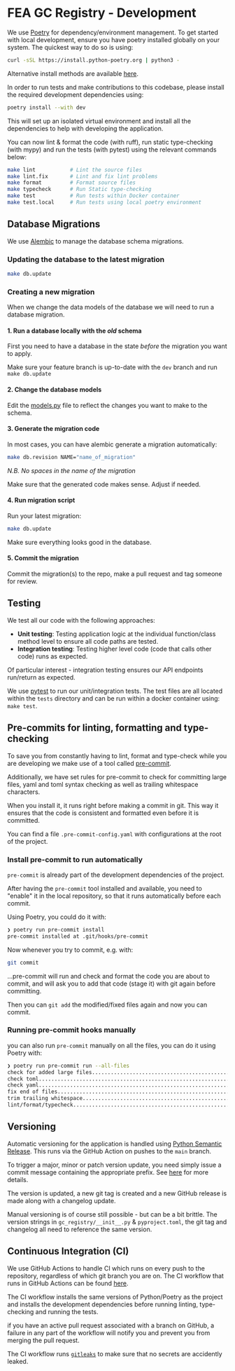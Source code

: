 # FEA GC Registry - Development

We use [Poetry](https://python-poetry.org/) for dependency/environment management. To get started with local development, ensure you have poetry installed globally on your system. The quickest way to do so is using:
```bash
curl -sSL https://install.python-poetry.org | python3 -
```
Alternative install methods are available [here](https://python-poetry.org/docs/#installation).

In order to run tests and make contributions to this codebase, please install the required development dependencies using:
```bash
poetry install --with dev
```
This will set up an isolated virtual environment and install all the dependencies to help with developing the application.

You can now lint & format the code (with ruff), run static type-checking (with mypy) and run the tests (with pytest) using the relevant commands below:
```bash
make lint           # Lint the source files
make lint.fix       # Lint and fix lint problems
make format         # Format source files
make typecheck      # Run Static type-checking
make test           # Run tests within Docker container
make test.local     # Run tests using local poetry environment
```

## Database Migrations

We use [Alembic](https://alembic.sqlalchemy.org/en/latest/) to manage the database schema migrations.

### Updating the database to the latest migration

```bash
make db.update
```

### Creating a new migration

When we change the data models of the database we will need to run a database migration.

#### 1. Run a database locally with the *old* schema

First you need to have a database in the state *before* the migration you want to apply.

Make sure your feature branch is up-to-date with the `dev` branch and run `make db.update`

#### 2. Change the database models

Edit the [models.py](../gc_registry/datamodel/schemas) file to reflect the changes you
want to make to the schema.

#### 3. Generate the migration code

In most cases, you can have alembic generate a migration automatically:

```bash
make db.revision NAME="name_of_migration"
```
_N.B. No spaces in the name of the migration_

Make sure that the generated code makes sense. Adjust if needed.

#### 4. Run migration script

Run your latest migration:

```bash
make db.update
```

Make sure everything looks good in the database.

#### 5. Commit the migration

Commit the migration(s) to the repo, make a pull request and tag someone for review.

## Testing

We test all our code with the following approaches:

- **Unit testing**: Testing application logic at the individual function/class method level to ensure all code paths are tested.
- **Integration testing**: Testing higher level code (code that calls other code) runs as expected.

Of particular interest - integration testing ensures our API endpoints run/return as expected.

We use [pytest](https://docs.pytest.org/en/8.0.x/) to run our unit/integration tests. The test files are all located within the `tests` directory and can be run within a docker container using: `make test`.

## Pre-commits for linting, formatting and type-checking

To save you from constantly having to lint, format and type-check while you are developing we make use of a tool called [pre-commit](https://pre-commit.com/).

Additionally, we have set rules for pre-commit to check for committing large files, yaml and toml syntax checking as well as trailing whitespace characters.

When you install it, it runs right before making a commit in git. This way it ensures that the code is consistent and formatted even before it is committed.

You can find a file `.pre-commit-config.yaml` with configurations at the root of the project.

### Install pre-commit to run automatically

`pre-commit` is already part of the development dependencies of the project.

After having the `pre-commit` tool installed and available, you need to "enable" it in the local repository, so that it runs automatically before each commit.

Using Poetry, you could do it with:

```bash
❯ poetry run pre-commit install
pre-commit installed at .git/hooks/pre-commit
```

Now whenever you try to commit, e.g. with:

```bash
git commit
```

...pre-commit will run and check and format the code you are about to commit, and will ask you to add that code (stage it) with git again before committing.

Then you can `git add` the modified/fixed files again and now you can commit.

### Running pre-commit hooks manually

you can also run `pre-commit` manually on all the files, you can do it using Poetry with:

```bash
❯ poetry run pre-commit run --all-files
check for added large files..............................................Passed
check toml...............................................................Passed
check yaml...............................................................Passed
fix end of files.........................................................Passed
trim trailing whitespace.................................................Passed
lint/format/typecheck....................................................Passed
```

## Versioning

Automatic versioning for the application is handled using [Python Semantic Release](https://python-semantic-release.readthedocs.io/en/latest/index.html). This runs via the GitHub Action on pushes to the `main` branch.

To trigger a major, minor or patch version update, you need simply issue a commit message containing the appropriate prefix. See [here](https://python-semantic-release.readthedocs.io/en/latest/configuration.html#commit-parser-options-dict-str-any) for more details.

The version is updated, a new git tag is created and a new GitHub release is made along with a changelog update.

Manual versioning is of course still possible - but can be a bit brittle. The version strings in `gc_registry/__init__.py` & `pyproject.toml`, the git tag and changelog all need to reference the same version.

## Continuous Integration (CI)

We use GitHub Actions to handle CI which runs on every push to the repository, regardless of which git branch you are on. The CI workflow that runs in GitHub Actions can be found [here](../.github/workflows/ci.yml).

The CI workflow installs the same versions of Python/Poetry as the project and installs the development dependencies before running linting, type-checking and running the tests.

if you have an active pull request associated with a branch on GitHub, a failure in any part of the workflow will notify you and prevent you from merging the pull request.

The CI workflow runs [`gitleaks`](https://github.com/gitleaks/gitleaks-action?tab=readme-ov-file) to make sure that no secrets are accidently leaked.

